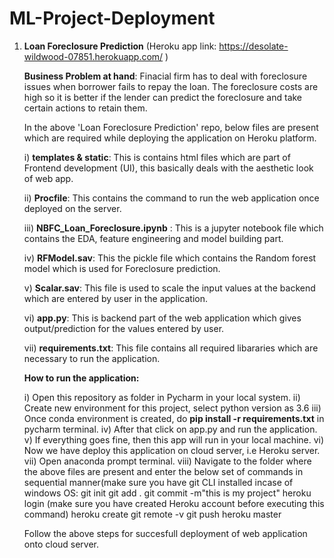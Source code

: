 # ML-Project-Deployment

1) <b>Loan Foreclosure Prediction</b>  (Heroku app link: https://desolate-wildwood-07851.herokuapp.com/ )

   <b>Business Problem at hand</b>: Finacial firm has to deal with foreclosure issues when borrower fails to repay the loan. The foreclosure costs are high so it is 
                                    better if the lender can predict the foreclosure and take certain actions to retain them.
                             
   
   In the above 'Loan Foreclosure Prediction' repo, below files are present which are required while deploying the application on Heroku platform.
   
   i) <b>templates & static</b>: This is contains html files which are part of Frontend development (UI), this basically deals with the aesthetic look of web app.
   
   ii) <b>Procfile</b>: This contains the command to run the web application once deployed on the server.
   
   iii) <b>NBFC_Loan_Foreclosure.ipynb</b> : This is a jupyter notebook file which contains the EDA, feature engineering and model building part.
 
   iv) <b>RFModel.sav</b>: This the pickle file which contains the Random forest model which is used for Foreclosure prediction.
  
    v) <b>Scalar.sav</b>: This file is used to scale the input values at the backend which are entered by user in the application.
   
   vi) <b>app.py</b>: This is backend part of the web application which gives output/prediction for the values entered by user.
  
   vii) <b>requirements.txt</b>: This file contains all required libararies which are necessary to run the application.
   
   
   <b>How to run the application:</b>
   
     i) Open this repository as folder in Pycharm in your local system.
    ii) Create new environment for this project, select python version as 3.6
   iii) Once conda environment is created, do <b>pip install -r requirements.txt</b> in pycharm terminal.
    iv) After that click on app.py and run the application.
     v) If everything goes fine, then this app will run in your local machine.
    vi) Now we have deploy this application on cloud server, i.e Heroku server.
   vii) Open anaconda prompt terminal.
  viii) Navigate to the folder where the above files are present and enter the below set of commands in sequential manner(make sure you have git CLI installed incase of               windows OS:
        git init
        git add .
        git commit -m"this is my project"
        heroku login (make sure you have created Heroku account before executing this command)
        heroku create
        git remote -v
        git push heroku master
        
   Follow the above steps for succesfull deployment of web application onto cloud server.     
        
     
     

